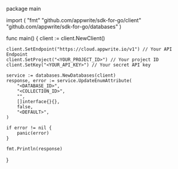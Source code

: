 package main

import (
    "fmt"
    "github.com/appwrite/sdk-for-go/client"
    "github.com/appwrite/sdk-for-go/databases"
)

func main() {
    client := client.NewClient()

    client.SetEndpoint("https://cloud.appwrite.io/v1") // Your API Endpoint
    client.SetProject("<YOUR_PROJECT_ID>") // Your project ID
    client.SetKey("<YOUR_API_KEY>") // Your secret API key

    service := databases.NewDatabases(client)
    response, error := service.UpdateEnumAttribute(
        "<DATABASE_ID>",
        "<COLLECTION_ID>",
        "",
        []interface{}{},
        false,
        "<DEFAULT>",
    )

    if error != nil {
        panic(error)
    }

    fmt.Println(response)
}

